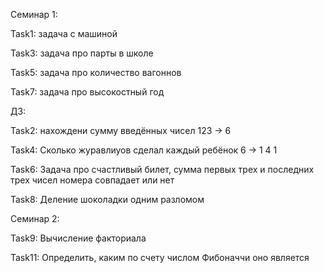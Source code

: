 Семинар 1:

Task1: задача с машиной

Task3: задача про парты в школе

Task5: задача про количество вагоннов

Task7: задача про высокостный год

ДЗ:

Task2: нахождени сумму введённых чисел 123 -> 6

Task4: Сколько журавлиуов сделал каждый ребёнок 6 -> 1 4 1

Task6: Задача про счастливый билет, сумма первых трех и последних трех чисел номера совпадает или нет

Task8: Деление шоколадки одним разломом

Семинар 2:

Task9: Вычисление факториала

Task11: Определить, каким по счету числом Фибоначчи оно является